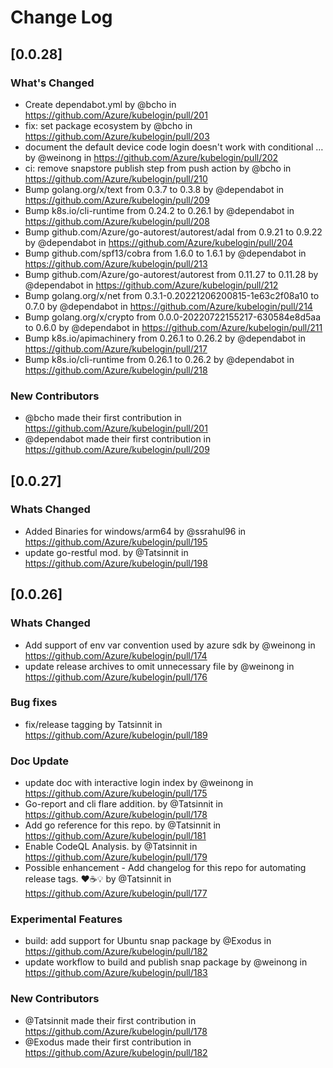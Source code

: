 # Change Log

## [0.0.28]

### What's Changed

* Create dependabot.yml by @bcho in https://github.com/Azure/kubelogin/pull/201
* fix: set package ecosystem by @bcho in https://github.com/Azure/kubelogin/pull/203
* document the default device code login doesn't work with conditional … by @weinong in https://github.com/Azure/kubelogin/pull/202
* ci: remove snapstore publish step from push action by @bcho in https://github.com/Azure/kubelogin/pull/210
* Bump golang.org/x/text from 0.3.7 to 0.3.8 by @dependabot in https://github.com/Azure/kubelogin/pull/209
* Bump k8s.io/cli-runtime from 0.24.2 to 0.26.1 by @dependabot in https://github.com/Azure/kubelogin/pull/208
* Bump github.com/Azure/go-autorest/autorest/adal from 0.9.21 to 0.9.22 by @dependabot in https://github.com/Azure/kubelogin/pull/204
* Bump github.com/spf13/cobra from 1.6.0 to 1.6.1 by @dependabot in https://github.com/Azure/kubelogin/pull/213
* Bump github.com/Azure/go-autorest/autorest from 0.11.27 to 0.11.28 by @dependabot in https://github.com/Azure/kubelogin/pull/212
* Bump golang.org/x/net from 0.3.1-0.20221206200815-1e63c2f08a10 to 0.7.0 by @dependabot in https://github.com/Azure/kubelogin/pull/214
* Bump golang.org/x/crypto from 0.0.0-20220722155217-630584e8d5aa to 0.6.0 by @dependabot in https://github.com/Azure/kubelogin/pull/211
* Bump k8s.io/apimachinery from 0.26.1 to 0.26.2 by @dependabot in https://github.com/Azure/kubelogin/pull/217
* Bump k8s.io/cli-runtime from 0.26.1 to 0.26.2 by @dependabot in https://github.com/Azure/kubelogin/pull/218

### New Contributors

* @bcho made their first contribution in https://github.com/Azure/kubelogin/pull/201
* @dependabot made their first contribution in https://github.com/Azure/kubelogin/pull/209

## [0.0.27]

### Whats Changed
- Added Binaries for windows/arm64 by @ssrahul96 in https://github.com/Azure/kubelogin/pull/195
- update go-restful mod. by @Tatsinnit in https://github.com/Azure/kubelogin/pull/198

## [0.0.26]

### Whats Changed

- Add support of env var convention used by azure sdk by @weinong in https://github.com/Azure/kubelogin/pull/174
- update release archives to omit unnecessary file by @weinong in https://github.com/Azure/kubelogin/pull/176

### Bug fixes

- fix/release tagging by Tatsinnit in https://github.com/Azure/kubelogin/pull/189

### Doc Update

- update doc with interactive login index by @weinong in https://github.com/Azure/kubelogin/pull/175
- Go-report and cli flare addition. by @Tatsinnit in https://github.com/Azure/kubelogin/pull/178
- Add go reference for this repo. by @Tatsinnit in https://github.com/Azure/kubelogin/pull/181
- Enable CodeQL Analysis. by @Tatsinnit in https://github.com/Azure/kubelogin/pull/179
- Possible enhancement - Add changelog for this repo for automating release tags. ❤️☕️💡 by @Tatsinnit in https://github.com/Azure/kubelogin/pull/177

### Experimental Features

- build: add support for Ubuntu snap package by @Exodus in https://github.com/Azure/kubelogin/pull/182
- update workflow to build and publish snap package by @weinong in https://github.com/Azure/kubelogin/pull/183

### New Contributors

- @Tatsinnit made their first contribution in https://github.com/Azure/kubelogin/pull/178
- @Exodus made their first contribution in https://github.com/Azure/kubelogin/pull/182
